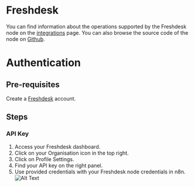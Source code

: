 # Freshdesk
You can find information about the operations supported by the Freshdesk node on the [integrations](https://n8n.io/integrations/n8n-nodes-base.freshdesk) page. You can also browse the source code of the node on [Github](https://github.com/n8n-io/n8n/tree/master/packages/nodes-base/nodes/Freshdesk).

# Authentication

## Pre-requisites

Create a [Freshdesk](https://freshdesk.com/) account.

## Steps

### API Key

1. Access your Freshdesk dashboard.
2. Click on your Organisation icon in the top right.
3. Click on Profile Settings.
4. Find your API key on the right panel.
5. Use provided credentials with your Freshdesk node credentials in n8n.
![Alt Text](https://i.imgur.com/alTjjhf.gif) 



